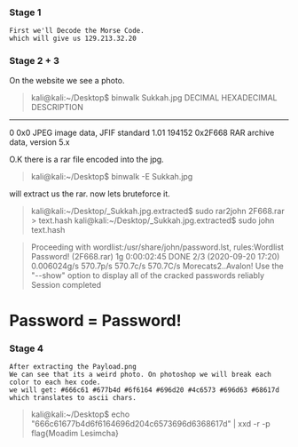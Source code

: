 ### Stage 1
```
First we'll Decode the Morse Code.
which will give us 129.213.32.20
```
### Stage 2 + 3
On the website we see a photo.

>kali@kali:~/Desktop$ binwalk Sukkah.jpg 
DECIMAL       HEXADECIMAL     DESCRIPTION
--------------------------------------------------------------------------------
0             0x0             JPEG image data, JFIF standard 1.01
194152        0x2F668         RAR archive data, version 5.x




O.K there is a rar file encoded into the jpg.

>kali@kali:~/Desktop$ binwalk -E Sukkah.jpg



will extract us the rar. now lets bruteforce it.
>kali@kali:~/Desktop/_Sukkah.jpg.extracted$ sudo rar2john 2F668.rar > text.hash
kali@kali:~/Desktop/_Sukkah.jpg.extracted$ sudo john text.hash




>Proceeding with wordlist:/usr/share/john/password.lst, rules:Wordlist
Password!        (2F668.rar)
1g 0:00:02:45 DONE 2/3 (2020-09-20 17:20) 0.006024g/s 570.7p/s 570.7c/s 570.7C/s Morecats2..Avalon!
Use the "--show" option to display all of the cracked passwords reliably
Session completed





# Password = Password!

### Stage 4
```
After extracting the Payload.png
We can see that its a weird photo. On photoshop we will break each color to each hex code.
we will get: #666c61 #677b4d #6f6164 #696d20 #4c6573 #696d63 #68617d
which translates to ascii chars.
```
>kali@kali:~/Desktop$ echo "666c61677b4d6f6164696d204c6573696d6368617d" | xxd -r -p
flag{Moadim Lesimcha}

